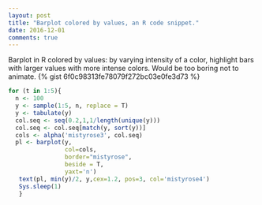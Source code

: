 ```yaml
---
layout: post
title: "Barplot colored by values, an R code snippet."
date: 2016-12-01
comments: true
---
```


Barplot in R colored by values: by varying intensity of a color, highlight bars with larger values with more intense colors.
Would be too boring not to animate.
{% gist 6f0c98313fe78079f272bc03e0fe3d73 %}  

```R
for (t in 1:5){  
  n <- 100  
  y <- sample(1:5, n, replace = T)  
  y <- tabulate(y)    
  col.seq <- seq(0.2,1,1/length(unique(y)))  
  col.seq <- col.seq[match(y, sort(y))]    
  cols <- alpha('mistyrose3', col.seq)     
  pl <- barplot(y,           
                col=cols,          
                border="mistyrose",          
                beside = T,          
                yaxt='n')    
   text(pl, min(y)/2, y,cex=1.2, pos=3, col='mistyrose4')  
   Sys.sleep(1)
   }
```
